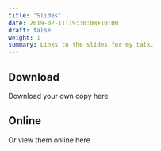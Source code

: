 ```yaml
---
title: 'Slides'
date: 2019-02-11T19:30:08+10:00
draft: false
weight: 1
summary: Links to the slides for my talk.
---
```




<!--more-->

## Download

Download your own copy here

## Online

Or view them online here
